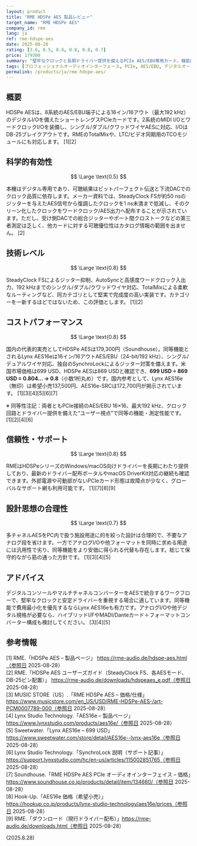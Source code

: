 ```yaml
---
layout: product
title: "RME HDSPe AES 製品レビュー"
target_name: "RME HDSPe AES"
company_id: rme
lang: ja
ref: rme-hdspe-aes
date: 2025-08-28
rating: [3.6, 0.5, 0.8, 0.8, 0.8, 0.7]
price: 179300
summary: "堅牢なクロックと長期ドライバー提供を備えるPCIe AES/EBU専用カード。機能は充実しますが、同等最安製品に比べ割高です"
tags: [プロフェッショナルオーディオインターフェース, PCIe, AES/EBU, デジタルオーディオ, RME, スタジオ機器]
permalink: /products/ja/rme-hdspe-aes/
---
```


## 概要

HDSPe AESは、8系統のAES/EBU端子による16イン/16アウト（最大192 kHz）のデジタルI/Oを備えたショートレングスPCIeカードです。2系統のMIDI I/OとワードクロックI/Oを装備し、シングル/ダブル/クワッドワイヤAESに対応、I/OはDB-25ブレイクアウトです。RMEのTotalMixや、LTC/ビデオ同期用のTCOモジュールにも対応します。 [1][2]

## 科学的有効性

$$ \Large \text{0.5} $$

本機はデジタル専用であり、可聴結果はビットパーフェクト伝送と下流DACでのクロック品質に依存します。メーカー資料では、SteadyClock FSが約50 nsのジッターを与えたAES信号から復調したクロックを1 ns未満まで低減し、そのクリーン化したクロックをワードクロック/AES出力へ配布することが示されています。ただし、受け側DACでの総合ジッターやポート間クロストークなどの第三者測定は乏しく、他カードに対する可聴優位性はカタログ情報の範囲を出ません。 [2]

## 技術レベル

$$ \Large \text{0.8} $$

SteadyClock FSによるジッター抑制、AutoSyncと高感度ワードクロック入出力、192 kHzまでのシングル/ダブル/クワッドワイヤ対応、TotalMixによる柔軟なルーティングなど、同カテゴリとして堅実で完成度の高い実装です。カテゴリーを一新するほどではないため、この評価とします。 [1][2]

## コストパフォーマンス

$$ \Large \text{0.8} $$

国内の代表的実売としてHDSPe AESは179,300円（Soundhouse）。同等機能とされるLynx AES16eは16イン/16アウトAES/EBU（24-bit/192 kHz）、シングル/デュアルワイヤ対応、独自のSynchroLockによるジッター対策を備えます。米国市場価格は699 USD、HDSPe AESは869 USDと確認でき、**699 USD ÷ 869 USD = 0.804… → 0.8**（小数1桁丸め）です。国内参考として、Lynx AES16e（無印）は希望小売137,500円、AES16e-SRCは172,700円が掲示されています。 [1][3][4][5][6][7]

※ 同等性注記：両者ともPCIe接続のAES/EBU 16×16、最大192 kHz、クロック回路とドライバー提供を備えた“ユーザー視点”で同等の機能・測定性能です。 [1][2][4][6]

## 信頼性・サポート

$$ \Large \text{0.8} $$

RMEはHDSPeシリーズのWindows/macOS向けドライバーを長期にわたり提供しており、最新のドライバー配布ポータルやmacOS DriverKit対応の継続も確認できます。外部電源や可動部がないPCIeカード形態は故障点が少なく、グローバルなサポート網も利用可能です。 [1][7][8][9]

## 設計思想の合理性

$$ \Large \text{0.7} $$

多チャネルAESをPC内で扱う施設用途に的を絞った設計は合理的で、不要なアナログ段を省けます。一方でアナログI/Oや他フォーマットを同時に求める用途には汎用性で劣り、同等機能をより安価に得られる代替も存在します。総じて保守的ながら筋の通った方針です。 [1][3][4][5]

## アドバイス

デジタルコンソールやマルチチャネルコンバーターをAESで統合するワークフローで、堅牢なクロックと安定ドライバーを重視する場合に適しています。同等機能で費用最小化を優先するならLynx AES16eも有力です。アナログI/Oや他デジタル規格が必要なら、ハイブリッドI/FやMADI/Danteカード＋フォーマットコンバーター構成も検討してください。 [3][4][5]

## 参考情報

[1] RME.「HDSPe AES – 製品ページ」 https://rme-audio.de/hdspe-aes.html（参照日 2025-08-28）  
[2] RME.「HDSPe AES ユーザーズガイド（SteadyClock FS、各AESモード、DB-25ピン配置）」 https://rme-audio.de/downloads/hdspeaes_e.pdf（参照日 2025-08-28）  
[3] MUSIC STORE（US）.「RME HDSPe AES – 価格/仕様」https://www.musicstore.com/en_US/USD/RME-HDSPe-AES-/art-PCM0007789-000（参照日 2025-08-28）  
[4] Lynx Studio Technology.「AES16e – 製品ページ」https://www.lynxstudio.com/products/aes16e/（参照日 2025-08-28）  
[5] Sweetwater.「Lynx AES16e – 699 USD」https://www.sweetwater.com/store/detail/AES16e--lynx-aes16e（参照日 2025-08-28）  
[6] Lynx Studio Technology.「SynchroLock 説明（サポート記事）」https://support.lynxstudio.com/hc/en-us/articles/115002851765（参照日 2025-08-28）  
[7] Soundhouse.「RME HDSPe AES PCIe オーディオインターフェイス – 価格」https://www.soundhouse.co.jp/products/detail/item/134660/（参照日 2025-08-28）  
[8] Hook-Up.「AES16e 価格（希望小売）」https://hookup.co.jp/products/lynx-studio-technology/aes16e/prices（参照日 2025-08-28）  
[9] RME.「ダウンロード（現行ドライバー配布）」https://rme-audio.de/downloads.html（参照日 2025-08-28）

(2025.8.28)


